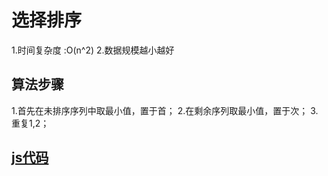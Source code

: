 # 选择排序

1.时间复杂度 :O(n^2)
2.数据规模越小越好

## 算法步骤

1.首先在未排序序列中取最小值，置于首；
2.在剩余序列取最小值，置于次；
3.重复1,2；

## [js代码](./selection.js)